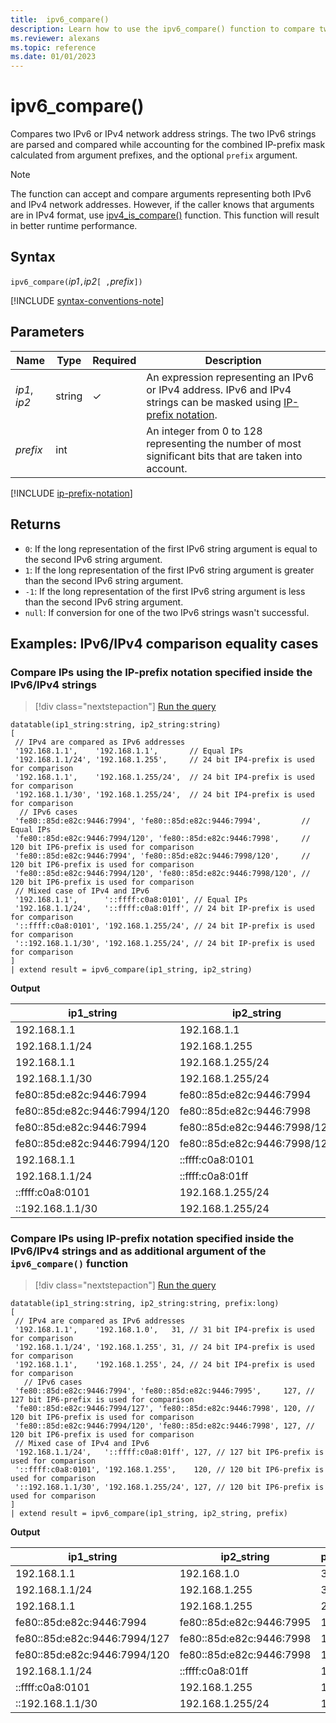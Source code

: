 ```yaml
---
title:  ipv6_compare()
description: Learn how to use the ipv6_compare() function to compare two IPv6 or IPv4 network address strings.
ms.reviewer: alexans
ms.topic: reference
ms.date: 01/01/2023
---
```

# ipv6_compare()

Compares two IPv6 or IPv4 network address strings. The two IPv6 strings are parsed and compared while accounting for the combined IP-prefix mask calculated from argument prefixes, and the optional `prefix` argument.

>[!Note]
> The function can accept and compare arguments representing both IPv6 and IPv4 network addresses. However, if the caller knows that arguments are in IPv4 format, use [ipv4_is_compare()](./ipv4-compare-function.md) function. This function will result in better runtime performance.

## Syntax

`ipv6_compare(`*ip1*`,`*ip2*`[ ,`*prefix*`])`

[!INCLUDE [syntax-conventions-note](../../includes/syntax-conventions-note.md)]

## Parameters

| Name | Type | Required | Description |
|--|--|--|--|
| *ip1*, *ip2*| string | &check; | An expression representing an IPv6 or IPv4 address. IPv6 and IPv4 strings can be masked using [IP-prefix notation](#ip-prefix-notation).|
| *prefix*| int | | An integer from 0 to 128 representing the number of most significant bits that are taken into account.|

[!INCLUDE [ip-prefix-notation](../../includes/ip-prefix-notation.md)]

## Returns

* `0`: If the long representation of the first IPv6 string argument is equal to the second IPv6 string argument.
* `1`: If the long representation of the first IPv6 string argument is greater than the second IPv6 string argument.
* `-1`: If the long representation of the first IPv6 string argument is less than the second IPv6 string argument.
* `null`: If conversion for one of the two IPv6 strings wasn't successful.

## Examples: IPv6/IPv4 comparison equality cases

### Compare IPs using the IP-prefix notation specified inside the IPv6/IPv4 strings

> [!div class="nextstepaction"]
> <a href="https://dataexplorer.azure.com/clusters/help/databases/Samples?query=H4sIAAAAAAAAA61UwU6EMBC98xVzWzdZgVbA0sSjBw8m3o3ZdKE1TRCQwoaDH+/s0igKwkIcDk1m5r2Zvg6Tihq/QyavdEn2pq50/sq7Ywe6pD9dW+fZAc+Dh6djAKKSkBRvJZ4pCHNyRiDStJLGSOPAhsTUJRFziUs2O0AbetCQ7v69ERnif4E8GmBWz0PD0MIQRAM46BpRwXVZSaVb0AYag72oorKNaVPkM40gZ1dnPad34w/6XMNplY0gEZ2ASjKfcxamXDKa8DgIIn4bx2dVJmIwruxfCI9Qf4KRfUuOifYu0aw+K3pntpN/rDZ3NxtfVg2zH3WLgdM7QaHs75Cn59cbmzecOM4VGk98wbhPfNJVnZz8AUqpDvU1UrO6jFQdm9OFnBfN/gLOF+cDZFtLVBCXR5PVcIe75xjt7Xrp7ab+Utp+Aj++uYm9BAAA" target="_blank">Run the query</a>

```kusto
datatable(ip1_string:string, ip2_string:string)
[
 // IPv4 are compared as IPv6 addresses
 '192.168.1.1',    '192.168.1.1',       // Equal IPs
 '192.168.1.1/24', '192.168.1.255',     // 24 bit IP4-prefix is used for comparison
 '192.168.1.1',    '192.168.1.255/24',  // 24 bit IP4-prefix is used for comparison
 '192.168.1.1/30', '192.168.1.255/24',  // 24 bit IP4-prefix is used for comparison
  // IPv6 cases
 'fe80::85d:e82c:9446:7994', 'fe80::85d:e82c:9446:7994',         // Equal IPs
 'fe80::85d:e82c:9446:7994/120', 'fe80::85d:e82c:9446:7998',     // 120 bit IP6-prefix is used for comparison
 'fe80::85d:e82c:9446:7994', 'fe80::85d:e82c:9446:7998/120',     // 120 bit IP6-prefix is used for comparison
 'fe80::85d:e82c:9446:7994/120', 'fe80::85d:e82c:9446:7998/120', // 120 bit IP6-prefix is used for comparison
 // Mixed case of IPv4 and IPv6
 '192.168.1.1',      '::ffff:c0a8:0101', // Equal IPs
 '192.168.1.1/24',   '::ffff:c0a8:01ff', // 24 bit IP-prefix is used for comparison
 '::ffff:c0a8:0101', '192.168.1.255/24', // 24 bit IP-prefix is used for comparison
 '::192.168.1.1/30', '192.168.1.255/24', // 24 bit IP-prefix is used for comparison
]
| extend result = ipv6_compare(ip1_string, ip2_string)
```

**Output**

|ip1_string|ip2_string|result|
|---|---|---|
|192.168.1.1|192.168.1.1|0|
|192.168.1.1/24|192.168.1.255|0|
|192.168.1.1|192.168.1.255/24|0|
|192.168.1.1/30|192.168.1.255/24|0|
|fe80::85d:e82c:9446:7994|fe80::85d:e82c:9446:7994|0|
|fe80::85d:e82c:9446:7994/120|fe80::85d:e82c:9446:7998|0|
|fe80::85d:e82c:9446:7994|fe80::85d:e82c:9446:7998/120|0|
|fe80::85d:e82c:9446:7994/120|fe80::85d:e82c:9446:7998/120|0|
|192.168.1.1|::ffff:c0a8:0101|0|
|192.168.1.1/24|::ffff:c0a8:01ff|0|
|::ffff:c0a8:0101|192.168.1.255/24|0|
|::192.168.1.1/30|192.168.1.255/24|0|

### Compare IPs using IP-prefix notation specified inside the IPv6/IPv4 strings and as additional argument of the `ipv6_compare()` function

> [!div class="nextstepaction"]
> <a href="https://dataexplorer.azure.com/clusters/help/databases/Samples?query=H4sIAAAAAAAAA61UTW+DMAy98yt86yp1kITwZWk/YIdJu09TRSGpInWACK162I+fC5kEa7uOauFg6Rm9Z7/YKfOOvs1OPZiGr23XmmqLQ1iBacRPqGmVNkfc1dV26b15EATw/HqQkLcKivqjoVhCbk9gDHlZtspaZcGDBc+Ez+PU5z5frIDOCGE9EvLViS/ksDEdMcjHQQ2Mhb0lXl23TsTYuppyBkISyQgRUUSA4xTyHs6zOgdOIWdygrMphiInN0hEq5QhplGJKhUFZlLGmGRZ38KVXDRUA1wkvTxFpx/f7OmaXEAkv0imlOOCOTn2H3LsplwyV47+fjFHSpzMhVq7gazK3vJLU0J3iqjpYMHyFBnXeiL9d2OnNIxfGsH+zuabiDiuO2Rn1EMv8w179z5BHTtFBtF27ncdPNGmH+K129/RSzB+Ar53f/kFFQW7YjMEAAA=" target="_blank">Run the query</a>

```kusto
datatable(ip1_string:string, ip2_string:string, prefix:long)
[
 // IPv4 are compared as IPv6 addresses 
 '192.168.1.1',    '192.168.1.0',   31, // 31 bit IP4-prefix is used for comparison
 '192.168.1.1/24', '192.168.1.255', 31, // 24 bit IP4-prefix is used for comparison
 '192.168.1.1',    '192.168.1.255', 24, // 24 bit IP4-prefix is used for comparison
   // IPv6 cases
 'fe80::85d:e82c:9446:7994', 'fe80::85d:e82c:9446:7995',     127, // 127 bit IP6-prefix is used for comparison
 'fe80::85d:e82c:9446:7994/127', 'fe80::85d:e82c:9446:7998', 120, // 120 bit IP6-prefix is used for comparison
 'fe80::85d:e82c:9446:7994/120', 'fe80::85d:e82c:9446:7998', 127, // 120 bit IP6-prefix is used for comparison
 // Mixed case of IPv4 and IPv6
 '192.168.1.1/24',   '::ffff:c0a8:01ff', 127, // 127 bit IP6-prefix is used for comparison
 '::ffff:c0a8:0101', '192.168.1.255',    120, // 120 bit IP6-prefix is used for comparison
 '::192.168.1.1/30', '192.168.1.255/24', 127, // 120 bit IP6-prefix is used for comparison
]
| extend result = ipv6_compare(ip1_string, ip2_string, prefix)
```

**Output**

|ip1_string|ip2_string|prefix|result|
|---|---|---|---|
|192.168.1.1|192.168.1.0|31|0|
|192.168.1.1/24|192.168.1.255|31|0|
|192.168.1.1|192.168.1.255|24|0|
|fe80::85d:e82c:9446:7994|fe80::85d:e82c:9446:7995|127|0|
|fe80::85d:e82c:9446:7994/127|fe80::85d:e82c:9446:7998|120|0|
|fe80::85d:e82c:9446:7994/120|fe80::85d:e82c:9446:7998|127|0|
|192.168.1.1/24|::ffff:c0a8:01ff|127|0|
|::ffff:c0a8:0101|192.168.1.255|120|0|
|::192.168.1.1/30|192.168.1.255/24|127|0|
